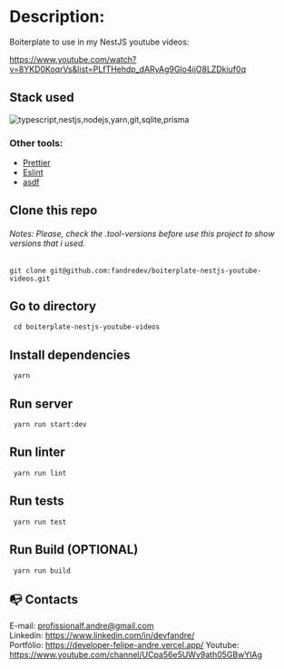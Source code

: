# Description:

Boiterplate to use in my NestJS youtube vídeos:

https://www.youtube.com/watch?v=8YKD0KoqrVs&list=PLfTHehdp_dARyAg9GIo4ijO8LZDkiuf0q

## Stack used

<img src="https://skillicons.dev/icons?i=typescript,nestjs,nodejs,yarn,git,sqlite,prisma&theme=dark" alt="typescript,nestjs,nodejs,yarn,git,sqlite,prisma" />

### Other tools:

- [Prettier](https://eslint.org/)
- [Eslint](https://prettier.io/)
- [asdf](https://asdf-vm.com/)

## Clone this repo

###### Notes: Please, check the .tool-versions before use this project to show versions that i used.

```
git clone git@github.com:fandredev/boiterplate-nestjs-youtube-videos.git
```

## Go to directory

```
 cd boiterplate-nestjs-youtube-videos
```

## Install dependencies

```
 yarn
```

## Run server

```
 yarn run start:dev
```

## Run linter

```
 yarn run lint
```

## Run tests

```
 yarn run test
```

## Run Build (OPTIONAL)

```
 yarn run build
```

## :mailbox_with_no_mail: Contacts

E-mail: profissionalf.andre@gmail.com<br>
Linkedin: https://www.linkedin.com/in/devfandre/<br>
Portfólio: https://developer-felipe-andre.vercel.app/
Youtube: https://www.youtube.com/channel/UCpa56e5UWv9ath05GBwYlAg

